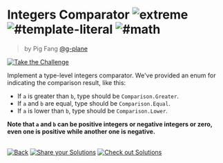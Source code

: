 <!--info-header-start--><h1>Integers Comparator <img src="https://img.shields.io/badge/-extreme-b11b8d" alt="extreme"/> <img src="https://img.shields.io/badge/-%23template--literal-999" alt="#template-literal"/> <img src="https://img.shields.io/badge/-%23math-999" alt="#math"/></h1><blockquote><p>by Pig Fang <a href="https://github.com/g-plane" target="_blank">@g-plane</a></p></blockquote><p><a href="https://tsch.js.org/274/play" target="_blank"><img src="https://img.shields.io/badge/-Take%20the%20Challenge-3178c6?logo=typescript&logoColor=white" alt="Take the Challenge"/></a> </p><!--info-header-end-->

Implement a type-level integers comparator. We've provided an enum for indicating the comparison result, like this:

- If `a` is greater than `b`, type should be `Comparison.Greater`.
- If `a` and `b` are equal, type should be `Comparison.Equal`.
- If `a` is lower than `b`, type should be `Comparison.Lower`.

**Note that `a` and `b` can be positive integers or negative integers or zero, even one is positive while another one is
negative.**

<!--info-footer-start--><br><a href="../../README.md" target="_blank"><img src="https://img.shields.io/badge/-Back-grey" alt="Back"/></a> <a href="https://tsch.js.org/274/answer" target="_blank"><img src="https://img.shields.io/badge/-Share%20your%20Solutions-teal" alt="Share your Solutions"/></a> <a href="https://tsch.js.org/274/solutions" target="_blank"><img src="https://img.shields.io/badge/-Check%20out%20Solutions-de5a77?logo=awesome-lists&logoColor=white" alt="Check out Solutions"/></a> <!--info-footer-end-->
